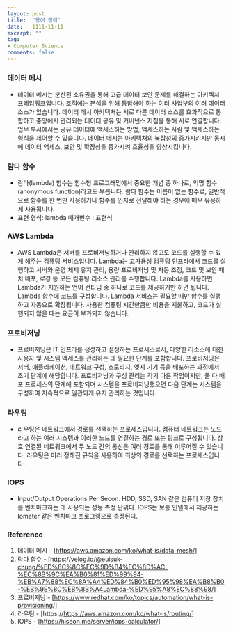 ```yaml
---
layout: post
title:  "용어 정리"
date:   1111-11-11
excerpt: ""
tag:
- Computer Science
comments: false
---
```

### 데이터 메시
- 데이터 메시는 분산된 소유권을 통해 고급 데이터 보안 문제를 해결하는 아키텍처 프레임워크입니다. 조직에는 분석을 위해 통합해야 하는 여러 사업부의 여러 데이터 소스가 있습니다. 데이터 메시 아키텍처는 서로 다른 데이터 소스를 효과적으로 통합하고 중앙에서 관리되는 데이터 공유 및 거버넌스 지침을 통해 서로 연결합니다. 업무 부서에서는 공유 데이터에 액세스하는 방법, 액세스하는 사람 및 액세스하는 형식을 제어할 수 있습니다. 데이터 메시는 아키텍처의 복잡성의 증가시키지만 동시에 데이터 액세스, 보안 및 확장성을 증가시켜 효율성을 향상시킵니다.

### 람다 함수
- 람다(lambda) 함수는 함수형 프로그래밍에서 중요한 개념 중 하나로, 익명 함수(anonymous function)라고도 부릅니다. 람다 함수는 이름이 없는 함수로, 일반적으로 함수를 한 번만 사용하거나 함수를 인자로 전달해야 하는 경우에 매우 유용하게 사용됩니다.
- 표현 형식: lambda 매개변수 : 표현식

### AWS Lambda
- AWS Lambda은 서버를 프로비저닝하거나 관리하지 않고도 코드를 실행할 수 있게 해주는 컴퓨팅 서비스입니다.
Lambda는 고가용성 컴퓨팅 인프라에서 코드를 실행하고 서버와 운영 체제 유지 관리, 용량 프로비저닝 및 자동 조정, 코드 및 보안 패치 배포, 로깅 등 모든 컴퓨팅 리소스 관리를 수행합니다. Lambda를 사용하면 Lambda가 지원하는 언어 런타임 중 하나로 코드를 제공하기만 하면 됩니다.
Lambda 함수에 코드를 구성합니다. Lambda 서비스는 필요할 때만 함수를 실행하고 자동으로 확장됩니다. 사용한 컴퓨팅 시간만큼만 비용을 지불하고, 코드가 실행되지 않을 때는 요금이 부과되지 않습니다. 

### 프로비저닝
- 프로비저닝은 IT 인프라를 생성하고 설정하는 프로세스로서, 다양한 리소스에 대한 사용자 및 시스템 액세스를 관리하는 데 필요한 단계를 포함합니다. 프로비저닝은 서버, 애플리케이션, 네트워크 구성, 스토리지, 엣지 기기 등을 배포하는 과정에서 초기 단계에 해당합니다. 
프로비저닝과 구성 관리는 각기 다른 작업이지만, 둘 다 배포 프로세스의 단계에 포함되며 시스템을 프로비저닝했으면 다음 단계는 시스템을 구성하여 지속적으로 일관되게 유지 관리하는 것입니다.

### 라우팅
- 라우팅은 네트워크에서 경로를 선택하는 프로세스입니다. 컴퓨터 네트워크는 노드라고 하는 여러 시스템과 이러한 노드를 연결하는 경로 또는 링크로 구성됩니다. 상호 연결된 네트워크에서 두 노드 간의 통신은 여러 경로를 통해 이루어질 수 있습니다. 라우팅은 미리 정해진 규칙을 사용하여 최상의 경로를 선택하는 프로세스입니다.

### IOPS
- Input/Output Operations Per Secon. HDD, SSD, SAN 같은 컴퓨터 저장 장치를 벤치마크하는 데 사용되는 성능 측정 단위다. IOPS는 보통 인텔에서 제공하는 Iometer 같은 벤치마크 프로그램으로 측정된다.



### Reference
1. 데이터 메시 - [https://aws.amazon.com/ko/what-is/data-mesh/]
2. 람다 함수 - [https://velog.io/@euisuk-chung/%ED%8C%8C%EC%9D%B4%EC%8D%AC-%EC%8B%9C%EA%B0%81%ED%99%94-%EB%A7%88%EC%8A%A4%ED%84%B0%ED%95%98%EA%B8%B0-%EB%9E%8C%EB%8B%A4Lambda-%ED%95%A8%EC%88%98/]
3. 프로비저닝 - [https://www.redhat.com/ko/topics/automation/what-is-provisioning/]
4. 라우팅 - [https://https://aws.amazon.com/ko/what-is/routing/]
5. IOPS - [https://hiseon.me/server/iops-calculator/]


<!-- 
[https://]


### Body text

Lorem ipsum dolor sit amet, test link adipiscing elit. **This is strong**. Nullam dignissim convallis est. Quisque aliquam.

![Smithsonian Image](https://mmistakes.github.io/minimal-mistakes/images/3953273590_704e3899d5_m.jpg)
{: .image-right}

*This is emphasized*. Donec faucibus. Nunc iaculis suscipit dui. 53 = 125. Water is H2O. Nam sit amet sem. Aliquam libero nisi, imperdiet at, tincidunt nec, gravida vehicula, nisl. The New York Times (That’s a citation). Underline.Maecenas ornare tortor. Donec sed tellus eget sapien fringilla nonummy. Mauris a ante. Suspendisse quam sem, consequat at, commodo vitae, feugiat in, nunc. Morbi imperdiet augue quis tellus.

HTML and CSS are our tools. Mauris a ante. Suspendisse quam sem, consequat at, commodo vitae, feugiat in, nunc. Morbi imperdiet augue quis tellus. Praesent mattis, massa quis luctus fermentum, turpis mi volutpat justo, eu volutpat enim diam eget metus.

### Blockquotes

> Lorem ipsum dolor sit amet, test link adipiscing elit. Nullam dignissim convallis est. Quisque aliquam.

## List Types

### Ordered Lists

1. Item one
   1. sub item one
   2. sub item two
   3. sub item three
2. Item two

### Unordered Lists

* Item one
* Item two
* Item three

## Tables

| Header1 | Header2 | Header3 |
|:--------|:-------:|--------:|
| cell1   | cell2   | cell3   |
| cell4   | cell5   | cell6   |
|----
| cell1   | cell2   | cell3   |
| cell4   | cell5   | cell6   |
|=====
| Foot1   | Foot2   | Foot3
{: rules="groups"}

## Code Snippets

{% highlight css %}
#container {
  float: left;
  margin: 0 -240px 0 0;
  width: 100%;
}
{% endhighlight %}

## Buttons

Make any link standout more when applying the `.btn` class.

{% highlight html %}
<a href="#" class="btn btn-success">Success Button</a>
{% endhighlight %}

<div markdown="0"><a href="#" class="btn">Primary Button</a></div>
<div markdown="0"><a href="#" class="btn btn-success">Success Button</a></div>
<div markdown="0"><a href="#" class="btn btn-warning">Warning Button</a></div>
<div markdown="0"><a href="#" class="btn btn-danger">Danger Button</a></div>
<div markdown="0"><a href="#" class="btn btn-info">Info Button</a></div>

## KBD

You can also use `<kbd>` tag for keyboard buttons.

{% highlight html %}
<kbd>W</kbd><kbd>A</kbd><kbd>S</kbd><kbd>D</kbd>
{% endhighlight %}

Press <kbd>W</kbd><kbd>A</kbd><kbd>S</kbd><kbd>D</kbd> to move your car. **Midtown Maddness!!**

## Notices

**Watch out!** You can also add notices by appending `{: .notice}` to a paragraph.
{: .notice} 
-->

